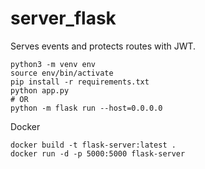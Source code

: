 # server_flask
Serves events and protects routes with JWT.
```
python3 -m venv env
source env/bin/activate
pip install -r requirements.txt
python app.py
# OR
python -m flask run --host=0.0.0.0
```
Docker
```
docker build -t flask-server:latest .
docker run -d -p 5000:5000 flask-server
```